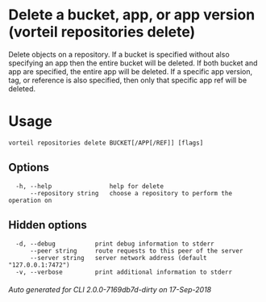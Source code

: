# Delete a bucket, app, or app version (vorteil repositories delete)

Delete objects on a repository. If a bucket is specified without also specifying
an app then the entire bucket will be deleted. If both bucket and app are
specified, the entire app will be deleted. If a specific app version, tag, or
reference is also specified, then only that specific app ref will be deleted.

# Usage

```
vorteil repositories delete BUCKET[/APP[/REF]] [flags]
```

## Options

```
  -h, --help                help for delete
      --repository string   choose a repository to perform the operation on
```

## Hidden options

```
  -d, --debug           print debug information to stderr
      --peer string     route requests to this peer of the server
      --server string   server network address (default "127.0.0.1:7472")
  -v, --verbose         print additional information to stderr
```


###### Auto generated for CLI 2.0.0-7169db7d-dirty on 17-Sep-2018
